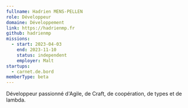 ```yaml
---
fullname: Hadrien MENS-PELLEN
role: Développeur
domaine: Développement
link: https://hadrienmp.fr
github: hadrienmp
missions:
  - start: 2023-04-03
    end: 2023-11-10
    status: independent
    employer: Malt
startups:
  - carnet.de.bord
memberType: beta
---
```


Développeur passionné d'Agile, de Craft, de coopération, de types et de lambda.

